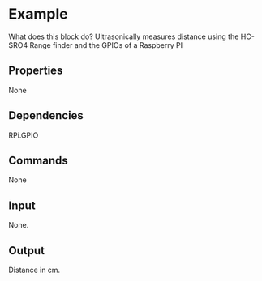 Example
===========

What does this block do?
Ultrasonically measures distance using the HC-SRO4 Range finder and the GPIOs of a Raspberry PI

Properties
--------------
None

Dependencies
----------------
RPi.GPIO

Commands
----------------
None

Input
-------
None.

Output
---------
Distance in cm.
